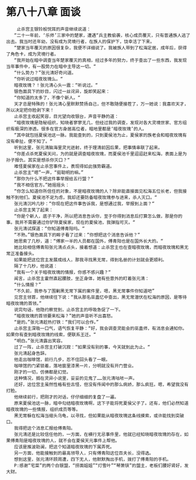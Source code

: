 # 第八十八章 面谈
        止杀宫主银铃般悦耳的声音继续说道：
       “二十一年前，‘乐师’三家中的楚家，遭遇“兵主教偷袭，核心成员覆灭，只有普通族人逃了出去。我当时还年幼，没有成为灵境行者，在族人的保护下，饶幸活了下来。
       “楚家当年覆灭的原因很复杂，我便不详细说了。我被族人带到了松海定居，成年后，获得了角色卡，成为灵境行者。
       “我开始在暗中调查当年楚家覆灭的真相，经过多年的努力，终于查出了一些东西，我发现当年事件中，有一股势力在暗中主导这一切。“
       “什么势力？”张元清好奇问道。
       “你听说过暗夜玫瑰么。“
       暗夜玫瑰？！张元清心头一震：“听说过。“
       银色面具下的妙目，闪过一丝诧异，旋即笑起来：
       “你知道的太多了，不像个新人。“
       天才总是特殊的！张元清心里默默赞扬自己，但不敢随便接茬了，万一她说：我喜欢天才，所以决定把你脸剥下来！
       止杀宫主收起笑容，目光望向收银台，声音平静的道：
       “暗夜玫瑰是隐秘组织，知晓者寥寥无几，但经过我的调查，发现对各大灵境世家、官方组织有极深的渗透。很多在官方身居高位者，暗地里都是‘暗夜玫瑰’的人。
       “其中就包括夏侯池这一脉。我能查到的，只到夏侯池为止，夏侯家的族老会和暗夜玫瑰有没有牵扯，便不知了。“
       听到这里，张元清脑海里灵光迸射，终于理清前因后果，把事情串联了起来。
       “你差点杀死夏侯天问，为的就是调查暗夜玫瑰，而夏侯池千里迢迢赶来松海，表面上是为孙子报仇，其实是想杀你灭口？“
       难怪夏侯家在止杀宫事件上，表现得如此强势霸道。
       止杀宫主“嗯”一声，“挺聪明的嘛。”
       “那你为什么不把这件事举报给五行盟？“
       “我不相信官方。”她摇摇头：
       “你怎么知道你所信任的对象，不是暗夜玫瑰的人？除非能直接面见松海五位长老，但我接触不到他们。夏侯池不足为虑，我却还要防备暗夜玫瑰参与进来，杀人灭口。“
       张元清沉吟几秒：“你现在把这件事告诉我，是想通过我，举报到上面？“
       止杀宫主笑了起来：
       “你是个新人，底子干净，所以把消息告诉你，至于你得到消息后打算怎么做，那是你的事。我并不需要通过你铲除夏侯家，现在的夏侯池，我弹指可灭。“
       张元清试探道：“你知道傅青阳吗。“
       “不熟。”银色面具下的眸子看了过来：“你想把这个消息告诉他？“
       她思索了几秒，道：“傅家一半的人员都在国外，傅青阳也是在国外长大的。“
       她比较相信傅青阳张元清点点头，接着想道：止杀宫主也在查暗夜玫瑰，而暗夜玫瑰和黑无常正准备接头。
       如果能把这位宫主发展成线人，那我寻找黑无常，得到名册的计划就会更顺利。
       隔了十几秒，他说道：
       “我有一个关于暗夜玫瑰的情报，你感不感兴趣？“
       闻言，止杀宫主霍然直起腰肢，坐正身体，她有些意外的盯着张元清：
       “什么情报？”
       “不久前，我参与了围剿黑无常下属的案件里，嗯，黑无常事件你知道吧”
       见宫主领首，他继续往下说：“我从那名巫蛊忆中查出，黑无常潜伏在松海的原因，是等待暗夜玫瑰的首领。”
       说完句话，他隐约察觉到，止杀宫主的呼吸急促了一下。
       “暗夜玫瑰的首领要来松海？”她的声音听不出喜怒。
       “是的。”张元清趁热打铁：“我们可以合作。”
       止杀宫主深吸一口气，语气恢复平静：“好，我会调查灵能会的巫蛊师，有消息会通知你。如果你有查到暗夜玫瑰的线索，便联系王迁。“
       “明白。”张元清露出笑容。
       过了一阵，止杀宫主打破沉寂：“如果没有别的事，今天就到此为止。“
       张元清起身告辞。
       他走出咖啡馆，前行几步，忍不住回头看了一眼。
       咖啡馆的门紧锁着，落地窗里漆黑一片，分明就没有开门营业。
       刚才的一切，仿佛都是幻觉。
       这种情况，搁在灵异小说里，妥妥的见鬼了……张元清咕哝一声。
       还好，这位宫主虽然性格有些古怪，但没有传闻中的那么病娇，那么疯狂。嗯，希望我没有打脸。
       他继续前行，把刚才的对话，仔仔细细的复盘了一遍。
       原来夏侯池这一脉，暗中勾结暗夜玫瑰啊，这下子能将死夏侯父子了。还有，他们必然知道暗夜玫瑰的一些情报，组织成员等等。
       黑无常躲在松海当缩头乌龟，以寻找，但如果能从暗夜玫瑰这条线摸索，或许能找到突破口。
       我得把这个消息汇报给傅青阳。
       张元清还是比较信任他的，一方面，在横行无忌事件里，他就已经知晓暗夜玫瑰的存在，如果傅青阳是暗夜玫瑰的人，就不会在夏侯天元事件上帮他。
       应该是推波助澜，把这个知道暗夜玫瑰的下属弄死。
       另一方面，他能接触到的最高领导人，只有傅青阳这位百夫长，没得选。
       想到这里，张元清环顾周遭，四下无人，他默默掏出手机，拨打了傅青阳的手机。
       P:感谢“宅菜”的两个白银盟，“捞面姐姐”“灯雪叶”“琴箫铗”的盟主，老板们腰好肾好，发大财。